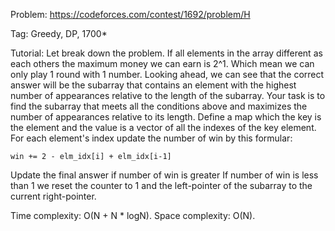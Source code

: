 Problem: https://codeforces.com/contest/1692/problem/H

Tag: Greedy, DP, 1700*

Tutorial:
  Let break down the problem. 
  If all elements in the array different as each others the maximum money we can earn is 2^1. Which mean we can only play 1 round with 1 number.
  Looking ahead, we can see that the correct answer will be the subarray that contains an element with the highest number of appearances relative to the length of the subarray. Your task is to find the subarray that meets all the conditions above and maximizes the number of appearances relative to its length.
  Define a map which the key is the element and the value is a vector of all the indexes of the key element.
  For each element's index update the number of win by this formular:

    win += 2 - elm_idx[i] + elm_idx[i-1]

  Update the final answer if number of win is greater
  If number of win is less than 1 we reset the counter to 1 and the left-pointer of the subarray to the current right-pointer.

Time complexity: O(N + N * logN).
Space complexity: O(N).
